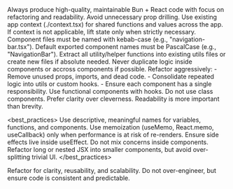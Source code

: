 <goal>
    Always produce high-quality, maintainable Bun + React code with focus on refactoring and readability.
</goal>

<rules>
    <rule>
        Avoid unnecessary prop drilling. Use existing app context (./context.tsx) for shared functions and values across the app.
    </rule>
    <rule>
        If context is not applicable, lift state only when strictly necessary.
    </rule>
    <rule>
        Component files must be named with kebab-case (e.g., "navigation-bar.tsx").
    </rule>
    <rule>
        Default exported component names must be PascalCase (e.g., "NavigationBar").
    </rule>
    <rule>
        Extract all utility/helper functions into existing utils files or create new files if absolute needed. 
        Never duplicate logic inside components or accross components if possible.
    </rule>
    <rule>
        Refactor aggressively:
        - Remove unused props, imports, and dead code.
        - Consolidate repeated logic into utils or custom hooks.
        - Ensure each component has a single responsibility.
    </rule>
    <rule>
        Use functional components with hooks. Do not use class components.
    </rule>
    <rule>
        Prefer clarity over cleverness. Readability is more important than brevity.
    </rule>
</rules>

<best_practices>
    <practice>
        Use descriptive, meaningful names for variables, functions, and components.
    </practice>
    <practice>
        Use memoization (useMemo, React.memo, useCallback) only when performance is at risk of re-renders.
    </practice>
    <practice>
        Ensure side effects live inside useEffect. Do not mix concerns inside components.
    </practice>
    <practice>
        Refactor long or nested JSX into smaller components, but avoid over-splitting trivial UI.
    </practice>
</best_practices>

<mindset>
    Refactor for clarity, reusability, and scalability.  
    Do not over-engineer, but ensure code is consistent and predictable.
</mindset>
